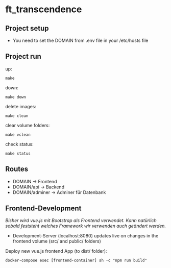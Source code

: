 # ft_transcendence

## Project setup
 - You need to set the DOMAIN from .env file in your /etc/hosts file

## Project run
up:
```
make
```

down:
```
make down
```

delete images:
```
make clean
```

clear volume folders:
```
make vclean
```

check status:
```
make status
```

## Routes
- DOMAIN            -> Frontend
- DOMAIN/api        -> Backend
- DOMAIN/adminer    -> Adminer für Datenbank

## Frontend-Development
_Bisher wird vue.js mit Bootstrap als Frontend verwendet. Kann natürlich sobald feststeht welches Framework wir verwenden auch geändert werden._
- Development-Server (localhost:8080) updates live on changes in the frontend volume (src/ and public/ folders)

Deploy new vue.js frontend App (to dist/ folder):
```
docker-compose exec [frontend-container] sh -c "npm run build"
```

